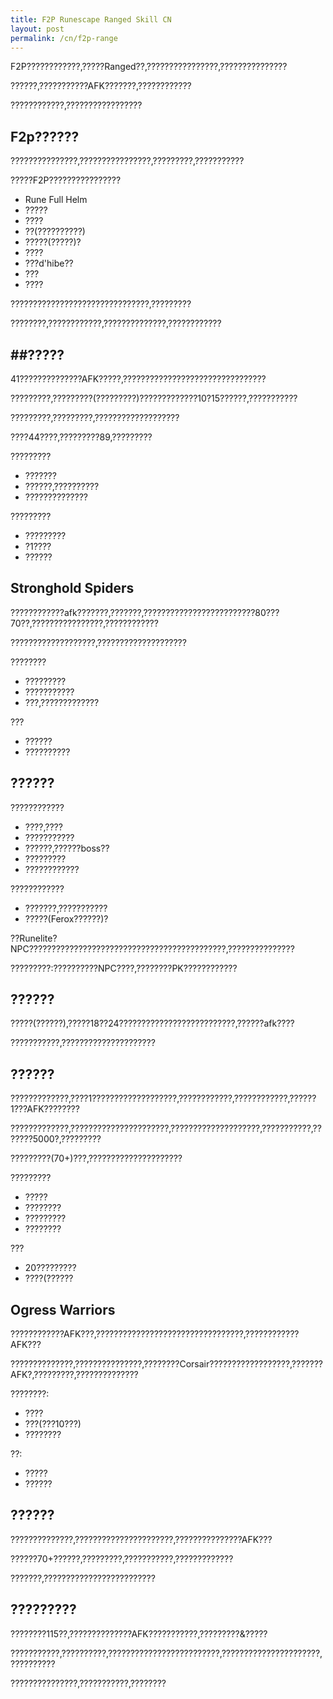```yaml
---
title: F2P Runescape Ranged Skill CN
layout: post
permalink: /cn/f2p-range
---
```


F2P????????????,?????Ranged??,????????????????,???????????????

??????,???????????AFK???????,????????????

????????????,?????????????????

## F2p??????

???????????????,????????????????,?????????,???????????

?????F2P????????????????
- Rune Full Helm
- ?????
- ????
- ??(??????????)
- ?????(?????)?
- ????
- ???d'hibe??
- ???
- ????

???????????????????????????????,?????????

????????,????????????,??????????????,????????????

## ##?????

41??????????????AFK?????,????????????????????????????????

?????????,?????????(?????????)?????????????10?15??????,???????????

?????????,?????????,???????????????????

????44????,?????????89,?????????

?????????
- ???????
- ??????,??????????
- ??????????????

?????????
- ?????????
- ?1????
- ??????

## Stronghold Spiders

????????????afk???????,???????,?????????????????????????80???70??,????????????????,????????????

???????????????????,????????????????????

????????
- ?????????
- ???????????
- ???,?????????????

???
- ??????
- ??????????

## ??????

????????????
- ????,????
- ???????????
- ??????,??????boss??
- ?????????
- ????????????

????????????
- ???????,???????????
- ?????(Ferox??????)?

??Runelite?NPC????????????????????????????????????????????,???????????????

?????????:??????????NPC????,????????PK????????????

## ??????

?????(??????),?????18??24??????????????????????????,??????afk????

???????????,?????????????????????


## ??????

?????????????,????1???????????????????,????????????,????????????,??????1???AFK????????

?????????????,??????????????????????,????????????????????,???????????,???????5000?,?????????

?????????(70+)???,?????????????????????

?????????
- ?????
- ????????
- ?????????
- ????????

???
- 20?????????
- ????(??????

## Ogress Warriors

????????????AFK???,?????????????????????????????????,????????????AFK???

??????????????,???????????????,????????Corsair??????????????????,???????AFK?,?????????,??????????????

????????:
- ????
- ???(???10???)
- ????????

??:
- ?????
- ??????

## ??????

??????????????,??????????????????????,???????????????AFK???

??????70+??????,?????????,???????????,?????????????

???????,?????????????????????????

## ?????????

????????115??,??????????????AFK???????????,?????????&?????

???????????,??????????,?????????????????????????,??????????????????????,??????????

???????????????,???????????,????????